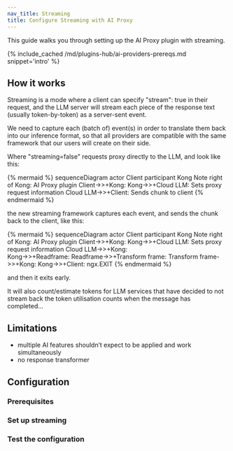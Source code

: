 ```yaml
---
nav_title: Streaming
title: Configure Streaming with AI Proxy
---
```


This guide walks you through setting up the AI Proxy plugin with streaming.

{% include_cached /md/plugins-hub/ai-providers-prereqs.md snippet='intro' %}

## How it works

Streaming is a mode where a client can specify "stream": true in their request, and the LLM server will stream each piece of the response text (usually token-by-token) as a server-sent event.

We need to capture each (batch of) event(s) in order to translate them back into our inference format, so that all providers are compatible with the same framework that our users will create on their side.

Where "streaming=false" requests proxy directly to the LLM, and look like this:

{% mermaid %}
sequenceDiagram
    actor Client
    participant Kong
    Note right of Kong: AI Proxy plugin
    Client->>+Kong: 
    Kong->>+Cloud LLM: Sets proxy request information
    Cloud LLM->>+Client: Sends chunk to client
{% endmermaid %}

the new streaming framework captures each event, and sends the chunk back to the client, like this:

{% mermaid %}
sequenceDiagram
    actor Client
    participant Kong
    Note right of Kong: AI Proxy plugin
    Client->>+Kong: 
    Kong->>+Cloud LLM: Sets proxy request information
    Cloud LLM->>+Kong:  
    Kong->>+Readframe: 
    Readframe->>+Transform frame: 
    Transform frame->>+Kong: 
    Kong->>+Client: ngx.EXIT
{% endmermaid %}

and then it exits early. 

It will also count/estimate tokens for LLM services that have decided to not stream back the token utilisation counts when the message has completed...

## Limitations

* multiple AI features shouldn’t expect to be applied and work simultaneously
* no response transformer

## Configuration

### Prerequisites

### Set up streaming

### Test the configuration